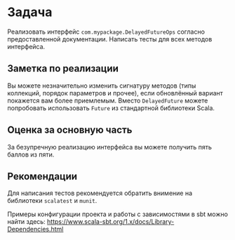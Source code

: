 # Задача

Реализовать интерфейс `com.mypackage.DelayedFutureOps` согласно предоставленной документации.
Написать тесты для всех методов интерфейса.

## Заметка по реализации
Вы можете незначительно изменить сигнатуру методов (типы коллекций, порядок параметров и прочее), если обновлённый вариант покажется вам более приемлемым.
Вместо `DelayedFuture` можете попробовать использовать `Future` из стандартной библиотеки Scala.

## Оценка за основную часть
За безупречную реализацию интерфейса вы можете получить пять баллов из пяти.

## Рекомендации

Для написания тестов рекомендуется обратить внимение на библиотеки `scalatest` и `munit`.

Примеры конфигурации проекта и работы с зависимостями в sbt можно найти здесь: https://www.scala-sbt.org/1.x/docs/Library-Dependencies.html
